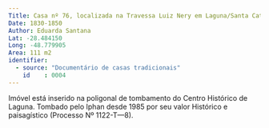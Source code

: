 ```yaml
---
Title: Casa nº 76, localizada na Travessa Luiz Nery em Laguna/Santa Catarina
Date: 1830-1850
Author: Eduarda Santana
Lat: -28.484150 
Long: -48.779905
Area: 111 m2
identifier:
  - source: "Documentário de casas tradicionais"
    id    : 0004
---
```


Imóvel está inserido na poligonal de tombamento do Centro Histórico de Laguna. Tombado pelo Iphan desde 1985 por seu valor Histórico e paisagístico (Processo Nº 1122-T—8).
